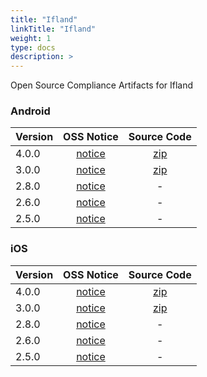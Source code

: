 ```yaml
---
title: "Ifland"
linkTitle: "Ifland"
weight: 1
type: docs
description: >
---
```


Open Source Compliance Artifacts for Ifland

### Android

| Version | OSS Notice | Source Code |
|---|:---:|:---:|
| 4.0.0 | [notice](https://opensource.sktelecom.com/compliance_artifacts/ifland/android/4.0.0/ifland_android_4.0.0_OSS_Notice.html)  | [zip](https://opensource.sktelecom.com/compliance_artifacts/ifland/android/3.0.0/ffmpeg-kit-main.zip) |
| 3.0.0 | [notice](https://opensource.sktelecom.com/compliance_artifacts/ifland/android/3.0.0/ifland_android_3.0.0_OSS_Notice.htm)  | [zip](https://opensource.sktelecom.com/compliance_artifacts/ifland/android/3.0.0/ffmpeg-kit-main.zip) |
| 2.8.0 | [notice](https://opensource.sktelecom.com/compliance_artifacts/ifland/android/2.8.0/ifland_android_2.8.0_OSS_Notice.html)  | - |
| 2.6.0 | [notice](https://opensource.sktelecom.com/compliance_artifacts/ifland/android/2.6.0/ifland_android_2.6.0_OSS_Notice.html)  | - |
| 2.5.0 | [notice](https://opensource.sktelecom.com/compliance_artifacts/ifland/android/2.5.0/ifland_android_2.5.0_OSS_Notice.html)  | - |

### iOS

| Version | OSS Notice | Source Code |
|---|:---:|:---:|
| 4.0.0 | [notice](https://opensource.sktelecom.com/compliance_artifacts/ifland/ios/4.0.0/ifland_iOS_4.0.0_OSS_Notice.html)  | [zip](https://opensource.sktelecom.com/compliance_artifacts/ifland/ios/3.0.0/ffmpeg-kit_apple.zip) |
| 3.0.0 | [notice](https://opensource.sktelecom.com/compliance_artifacts/ifland/ios/3.0.0/ifland_iOS_3.0.0_OSS_Notice.html)  | [zip](https://opensource.sktelecom.com/compliance_artifacts/ifland/ios/3.0.0/ffmpeg-kit_apple.zip) |
| 2.8.0 | [notice](https://opensource.sktelecom.com/compliance_artifacts/ifland/ios/2.8.0/ifland_iOS_2.8.0_OSS_Notice.html)  | - |
| 2.6.0 | [notice](https://opensource.sktelecom.com/compliance_artifacts/ifland/ios/2.6.0/ifland_iOS_2.6.0_OSS_Notice.html)  | - |
| 2.5.0 | [notice](https://opensource.sktelecom.com/compliance_artifacts/ifland/ios/2.5.0/ifland_ios_2.5.0_OSS_Notice.html)  | - |
